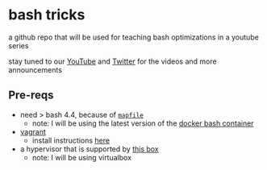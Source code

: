 # bash tricks

a github repo that will be used for teaching bash optimizations in a youtube series

stay tuned to our [YouTube](https://www.youtube.com/user/secureideas) and [Twitter](https://twitter.com/secureideas) for the videos and more announcements

## Pre-reqs

- need > bash 4.4, because of [`mapfile`](https://unix.stackexchange.com/questions/482358/does-readarray-allow-to-specify-line-delimiter#answer-482366)
  - note: I will be using the latest version of the [docker bash container](https://hub.docker.com/_/bash)
- [vagrant](https://vagrantup.com/)
  - install instructions [here](https://github.com/SamuraiWTF/samuraiwtf#vagrant)
- a hypervisor that is supported by [this box](https://app.vagrantup.com/bento/boxes/ubuntu-20.04)
  - note: I will be using virtualbox
